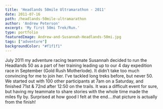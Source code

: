 ```yaml
---
title: 'Headlands 50mile Ultramarathon - 2011'
date: 2011-07-16
path: /headlands-50mile-ultramarathon
author: 'Andrew Peterson'
excerpt: 'My first 50mi Trek/Run.'
type: portfolio
featuredImage: Andrew-and-Susannah-Headlands-50mi.jpg
tags: ["adventure"]
backgroundColor: "#f1f1f1"
---
```

July 2011 my adventure racing teammate Susannah decided to run the Headlands 50 as a part of her training leading up to our 4 day expedition race in September (Gold Rush Motherlode). It didn’t take too much convincing for me to join her. I’ve tackled long treks before, but never 50. We started out with 100 other participants at 7am on a Saturday, and finished 71st & 72nd after 12:50 on the trails. It was a difficult event for sure, but having my teammate to share stories with the whole time made the miles fly by. Surprised at how good I felt at the end….that picture is actually from the finish!